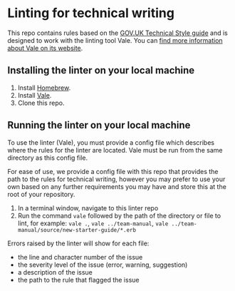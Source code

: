 
# Linting for technical writing
This repo contains rules based on the [GOV.UK Technical Style guide](https://www.gov.uk/guidance/style-guide/technical-content-a-to-z) and is designed to work with the linting tool Vale. You can [find more information about Vale on its website](https://vale.sh/).

## Installing the linter on your local machine
1. Install [Homebrew](https://brew.sh/).
2. Install [Vale](https://vale.sh/docs/vale-cli/installation/). 
3. Clone this repo.

## Running the linter on your local machine
To use the linter (Vale), you must provide a config file which describes where the rules for the linter are located. Vale must be run from the same directory as this config file. 

For ease of use, we provide a config file with this repo that provides the path to the rules for technical writing, however you may prefer to use your own based on any further requirements you may have and store this at the root of your repository. 

1. In a terminal window, navigate to this linter repo
2. Run the command `vale` followed by the path of the directory or file to lint, for example: `vale .`, `vale ../team-manual`, `vale ../team-manual/source/new-starter-guide/*.erb`

Errors raised by the linter will show for each file:
- the line and character number of the issue
- the severity level of the issue (error, warning, suggestion)
- a description of the issue
- the path to the rule that flagged the issue
